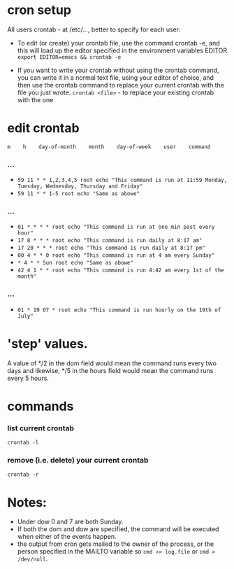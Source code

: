 # cron setup
All users crontab - at /etc/..., better to specify for each user:

* To edit (or create) your crontab file, use the command crontab -e, and this
will load up the editor specified in the environment variables EDITOR
`export EDITOR=emacs && crontab -e`

* If you want to write your crontab without using the crontab command, you can
write it in a normal text file, using your editor of choice, and then use the
crontab command to replace your current crontab with the file you just wrote.
`crontab <file>` - to replace your existing crontab with the one


# edit crontab
`m    h    day-of-month    month    day-of-week    user    command`
### ...
* `59 11 * * 1,2,3,4,5 root echo "This command is run at 11:59 Monday, Tuesday, Wednesday, Thursday and Friday"`
* `59 11 * * 1-5 root echo "Same as abowe"`
### ...
* `01 * * * * root echo "This command is run at one min past every hour"`
* `17 8 * * * root echo "This command is run daily at 8:17 am"`
* `17 20 * * * root echo "This command is run daily at 8:17 pm"`
* `00 4 * * 0 root echo "This command is run at 4 am every Sunday"`
* `* 4 * * Sun root echo "Same as abowe"`
* `42 4 1 * * root echo "This command is run 4:42 am every 1st of the month"`
### ...
* `01 * 19 07 * root echo "This command is run hourly on the 19th of July"`


# 'step' values.
A value of */2 in the dom field would mean the command runs every two
days and likewise, */5 in the hours field would mean the command runs every 5 hours.


# commands

### list current crontab
`crontab -l `

### remove (i.e. delete) your current crontab
`crontab -r`


# Notes:
* Under dow 0 and 7 are both Sunday.
* If both the dom and dow are specified, the command will be executed when either of the events happen. 
* the output from cron gets mailed to the owner of the process, or the person specified in the MAILTO variable
so `cmd >> log.file` or `cmd > /dev/null`.

